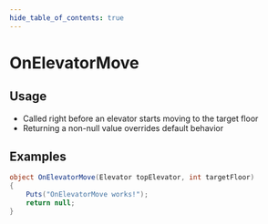 ```yaml
---
hide_table_of_contents: true
---
```


# OnElevatorMove

## Usage

* Called right before an elevator starts moving to the target floor
* Returning a non-null value overrides default behavior

## Examples

```csharp title=""
object OnElevatorMove(Elevator topElevator, int targetFloor)
{
    Puts("OnElevatorMove works!");
    return null;
}
```
